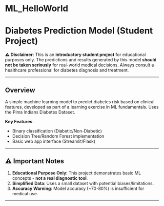 # ML_HelloWorld

# Diabetes Prediction Model (Student Project)

**⚠️ Disclaimer**: This is an **introductory student project** for educational purposes only. The predictions and results generated by this model **should not be taken seriously** for real-world medical decisions. Always consult a healthcare professional for diabetes diagnosis and treatment.

---

## Overview
A simple machine learning model to predict diabetes risk based on clinical features, developed as part of a learning exercise in ML fundamentals. Uses the Pima Indians Diabetes Dataset.

**Key Features**:
- Binary classification (Diabetic/Non-Diabetic)
- Decision Tree/Random Forest implementation
- Basic web app interface (Streamlit/Flask)

---

## ⚠️ Important Notes
1. **Educational Purpose Only**: This project demonstrates basic ML concepts - **not a real diagnostic tool**.
2. **Simplified Data**: Uses a small dataset with potential biases/limitations.
3. **Accuracy Warning**: Model accuracy (~70-80%) is insufficient for medical use.

---
